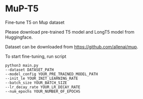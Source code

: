 # MuP-T5
Fine-tune T5 on Mup dataset

Please download pre-trained T5 model and LongT5 model from Huggingface.

Dataset can be downloaded from https://github.com/allenai/mup.

To start fine-tuning, run script

```
python3 main.py 
--dataset DATASET_PATH 
--model_config YOUR_PRE_TRAINED_MODEL_PATH 
--init_le YOUR_INIT_LEARNING_RATE 
--batch_size YOUR_BATCH_SIZE 
--lr_decay_rate YOUR_LR_DECAY_RATE 
--num_epochs YOUR_NUMBER_OF_EPOCHS
```

